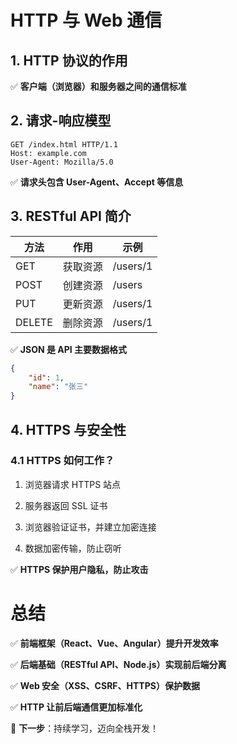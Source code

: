 # **HTTP 与 Web 通信**

## **1. HTTP 协议的作用**

✅ **客户端（浏览器）和服务器之间的通信标准**

## **2. 请求-响应模型**

```http
GET /index.html HTTP/1.1
Host: example.com
User-Agent: Mozilla/5.0

```

✅ **请求头包含 User-Agent、Accept 等信息**

## **3. RESTful API 简介**

| 方法 | 作用 | 示例 | 
| -- | -- | -- |
| GET | 获取资源 | /users/1 | 
| POST | 创建资源 | /users | 
| PUT | 更新资源 | /users/1 | 
| DELETE | 删除资源 | /users/1 | 


✅ **JSON 是 API 主要数据格式**

```json
{
    "id": 1,
    "name": "张三"
}

```

## **4. HTTPS 与安全性**

### **4.1 HTTPS 如何工作？**

1. 浏览器请求 HTTPS 站点

1. 服务器返回 SSL 证书

1. 浏览器验证证书，并建立加密连接

1. 数据加密传输，防止窃听

✅ **HTTPS 保护用户隐私，防止攻击**

# **总结**

✅ **前端框架（React、Vue、Angular）提升开发效率**

✅ **后端基础（RESTful API、Node.js）实现前后端分离**

✅ **Web 安全（XSS、CSRF、HTTPS）保护数据**

✅ **HTTP 让前后端通信更加标准化**

📌 **下一步**：持续学习，迈向全栈开发！